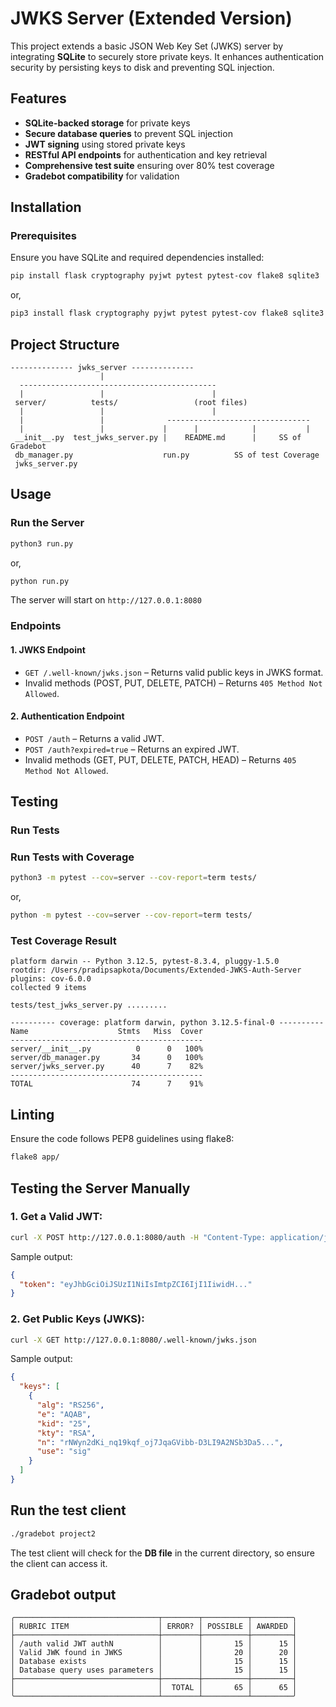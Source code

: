 # JWKS Server (Extended Version)

This project extends a basic JSON Web Key Set (JWKS) server by integrating **SQLite** to securely store private keys. It enhances authentication security by persisting keys to disk and preventing SQL injection.

## Features
- **SQLite-backed storage** for private keys
- **Secure database queries** to prevent SQL injection
- **JWT signing** using stored private keys
- **RESTful API endpoints** for authentication and key retrieval
- **Comprehensive test suite** ensuring over 80% test coverage
- **Gradebot compatibility** for validation

## Installation

### Prerequisites
Ensure you have SQLite and required dependencies installed:
```bash
pip install flask cryptography pyjwt pytest pytest-cov flake8 sqlite3
```
or,
```bash
pip3 install flask cryptography pyjwt pytest pytest-cov flake8 sqlite3
```

## Project Structure
```
-------------- jwks_server --------------
                    |         
  --------------------------------------------
  |                 |                        |  
 server/          tests/                 (root files)
  |                 |                        |
  |                 |              --------------------------------
  |                 |             |      |            |           |
 __init__.py  test_jwks_server.py |    README.md      |     SS of Gradebot
 db_manager.py                    run.py          SS of test Coverage
 jwks_server.py
```

## Usage

### Run the Server
```bash
python3 run.py
```
or,
```bash
python run.py
```
The server will start on `http://127.0.0.1:8080`

### Endpoints

#### 1. JWKS Endpoint
- `GET /.well-known/jwks.json` – Returns valid public keys in JWKS format.
- Invalid methods (POST, PUT, DELETE, PATCH) – Returns `405 Method Not Allowed`.

#### 2. Authentication Endpoint
- `POST /auth` – Returns a valid JWT.
- `POST /auth?expired=true` – Returns an expired JWT.
- Invalid methods (GET, PUT, DELETE, PATCH, HEAD) – Returns `405 Method Not Allowed`.

## Testing

### Run Tests

### Run Tests with Coverage
```bash
python3 -m pytest --cov=server --cov-report=term tests/
```
or, 
```bash
python -m pytest --cov=server --cov-report=term tests/
```

### Test Coverage Result
```
platform darwin -- Python 3.12.5, pytest-8.3.4, pluggy-1.5.0
rootdir: /Users/pradipsapkota/Documents/Extended-JWKS-Auth-Server
plugins: cov-6.0.0
collected 9 items                                                                                                                                                                                   

tests/test_jwks_server.py .........

---------- coverage: platform darwin, python 3.12.5-final-0 ----------
Name                    Stmts   Miss  Cover
-------------------------------------------
server/__init__.py          0      0   100%
server/db_manager.py       34      0   100%
server/jwks_server.py      40      7    82%
-------------------------------------------
TOTAL                      74      7    91%
```

## Linting
Ensure the code follows PEP8 guidelines using flake8:
```bash
flake8 app/
```

## Testing the Server Manually

### 1. Get a Valid JWT:
```bash
curl -X POST http://127.0.0.1:8080/auth -H "Content-Type: application/json" -d '{"username": "userABC"}'  
```
Sample output:
```json
{
  "token": "eyJhbGciOiJSUzI1NiIsImtpZCI6IjI1IiwidH..."
}
```

### 2. Get Public Keys (JWKS):
```bash
curl -X GET http://127.0.0.1:8080/.well-known/jwks.json
```

Sample output:
```json
{  
  "keys": [  
    {  
      "alg": "RS256",  
      "e": "AQAB",  
      "kid": "25",  
      "kty": "RSA",  
      "n": "rNWyn2dKi_nq19kqf_oj7JqaGVibb-D3LI9A2NSb3Da5...",  
      "use": "sig"  
    }  
  ]  
}  
```

## Run the test client
```bash
./gradebot project2
```
The test client will check for the **DB file** in the current directory, so ensure the client can access it.

## Gradebot output
```
╭────────────────────────────────┬────────┬──────────┬─────────╮
│ RUBRIC ITEM                    │ ERROR? │ POSSIBLE │ AWARDED │
├────────────────────────────────┼────────┼──────────┼─────────┤
│ /auth valid JWT authN          │        │       15 │      15 │
│ Valid JWK found in JWKS        │        │       20 │      20 │
│ Database exists                │        │       15 │      15 │
│ Database query uses parameters │        │       15 │      15 │
├────────────────────────────────┼────────┼──────────┼─────────┤
│                                │  TOTAL │       65 │      65 │
╰────────────────────────────────┴────────┴──────────┴─────────╯   
```
